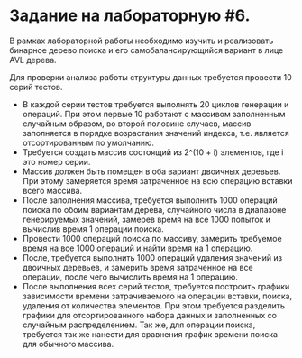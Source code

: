 Задание на лабораторную #6.
============

В рамках лабораторной работы необходимо изучить и реализовать бинарное дерево поиска и его самобалансирующийся вариант в лице AVL дерева.

Для проверки анализа работы структуры данных требуется провести 10 серий тестов.
- В каждой серии тестов требуется выполнять 20 циклов генерации и операций. При этом первые 10 работают с массивом заполненным случайным образом, во второй половине случаев, массив заполняется в порядке возрастания значений индекса, т.е. является отсортированным по умолчанию.
- Требуется создать массив состоящий из 2^(10 + i) элементов, где i это номер серии.
- Массив должен быть помещен в оба вариант двоичных деревьев. При этому замеряется время затраченное на всю операцию вставки всего массива.
- После заполнения массива, требуется выполнить 1000 операций поиска по обоим вариантам дерева, случайного числа в диапазоне генерируемых значений, замерев время на все 1000 попыток и вычислив время 1 операции поиска.
- Провести 1000 операций поиска по массиву, замерить требуемое время на все 1000 операций и найти время на 1 операцию.
- После, требуется выполнить 1000 операций удаления значений из двоичных деревьев, и замерить время затраченное на все операции, после чего вычислить время на 1 операцию.
- После выполнения всех серий тестов, требуется построить графики зависимости времени затрачиваемого на операции вставки, поиска, удаления от количества элементов. При этом требуется разделить графики для отсортированного набора данных и заполненных со случайным распределением. Так же, для операции поиска, требуется так же нанести для сравнения график времени поиска для обычного массива.
